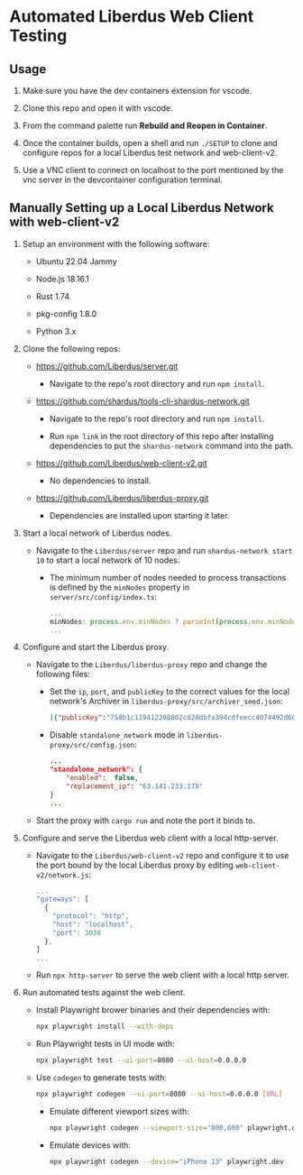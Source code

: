 # Automated Liberdus Web Client Testing

## Usage

1. Make sure you have the dev containers extension for vscode.

2. Clone this repo and open it with vscode.

3. From the command palette run **Rebuild and Reopen in Container**.

4. Once the container builds, open a shell and run `./SETUP` to clone and configure repos for a local Liberdus test network and web-client-v2.

5. Use a VNC client to connect on localhost to the port mentioned by the vnc server in the devcontainer configuration terminal.

## Manually Setting up a Local Liberdus Network with web-client-v2

1. Setup an environment with the following software:
   
   * Ubuntu 22.04 Jammy
   
   * Node.js 18.16.1
   
   * Rust 1.74
   
   * pkg-config 1.8.0
   
   * Python 3.x

2. Clone the following repos:
   
   * https://github.com/Liberdus/server.git
     
     * Navigate to the repo's root directory and run `npm install`.
   
   * https://github.com/shardus/tools-cli-shardus-network.git
     
     - Navigate to the repo's root directory and run `npm install`.
     
     - Run `npm link` in the root directory of this repo after installing dependencies to put the `shardus-network` command into the path.
   
   * https://github.com/Liberdus/web-client-v2.git
     
     * No dependencies to install.
   
   * https://github.com/Liberdus/liberdus-proxy.git
     
     * Dependencies are installed upon starting it later.

3. Start a local network of Liberdus nodes.
   
   * Navigate to the `Liberdus/server` repo and run `shardus-network start 10` to start a local network of 10 nodes.
     
     * The minimum number of nodes needed to process transactions is defined by the `minNodes` property in `server/src/config/index.ts`:
       
       ```js
       ...
       minNodes: process.env.minNodes ? parseInt(process.env.minNodes) : 10,
       ...
       ```

4. Configure and start the Liberdus proxy.
   
   * Navigate to the `Liberdus/liberdus-proxy` repo and change the following files:
     
     * Set the `ip`, `port`, and `publicKey` to the correct values for the local network's Archiver in `liberdus-proxy/src/archiver_seed.json`:
       
       ```json
       [{"publicKey":"758b1c119412298802cd28dbfa394cdfeecc4074492d60844cc192d632d84de3","port":4000,"ip":"127.0.0.1"}]
       ```
     
     * Disable `standalone_network` mode in `liberdus-proxy/src/config.json`:
       
       ```json
       ...
       "standalone_network": {
           "enabled":  false,
           "replacement_ip": "63.141.233.178"
       }
       ...
       ```
   
   * Start the proxy with `cargo run` and note the port it binds to.

5. Configure and serve the Liberdus web client with a local http-server.
   
   * Navigate to the `Liberdus/web-client-v2` repo and configure it to use the port bound by the local Liberdus proxy by editing `web-client-v2/network.js`:
     
     ```js
     ...
     "gateways": [
       {
         "protocol": "http",
         "host": "localhost",
         "port": 3030    
       },
     ]
     ...
     ```
   
   * Run `npx http-server` to serve the web client with a local http server.

6. Run automated tests against the web client.
   
   * Install Playwright brower binaries and their dependencies with:
     
     ```bash
     npx playwright install --with-deps
     ```
   
   * Run Playwright tests in UI mode with:
     
     ```bash
     npx playwright test --ui-port=8080 --ui-host=0.0.0.0
     ```
   
   * Use `codegen` to generate tests with:
     
     ```bash
     npx playwright codegen --ui-port=8080 --ui-host=0.0.0.0 [URL]
     ```
     
     * Emulate different viewport sizes with:
       
       ```bash
       npx playwright codegen --viewport-size="800,600" playwright.dev
       ```
     
     * Emulate devices with:
       
       ```bash
       npx playwright codegen --device="iPhone 13" playwright.dev
       ```
